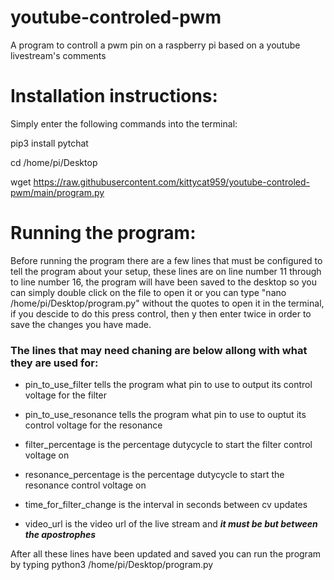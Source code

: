 # youtube-controled-pwm
A program to controll a pwm pin on a raspberry pi based on a youtube livestream's comments

# Installation instructions:
Simply enter the following commands into the terminal:

pip3 install pytchat

cd /home/pi/Desktop

wget https://raw.githubusercontent.com/kittycat959/youtube-controled-pwm/main/program.py

# Running the program:
Before running the program there are a few lines that must be configured to tell the program about your setup, these lines are on line number 11 through to line number 16, the program will have been saved to the desktop so you can simply double click on the file to open it or you can type "nano /home/pi/Desktop/program.py" without the quotes to open it in the terminal, if you descide to do this press control, then y then enter twice in order to save the changes you have made.

### The lines that may need chaning are below allong with what they are used for:

* pin_to_use_filter tells the program what pin to use to output its control voltage for the filter

* pin_to_use_resonance tells the program what pin to use to ouptut its control voltage for the resonance

* filter_percentage is the percentage dutycycle to start the filter control voltage on

* resonance_percentage is the percentage dutycycle to start the resonance control voltage on

* time_for_filter_change is the interval in seconds between cv updates

* video_url is the video url of the live stream and ***it must be but between the apostrophes***

After all these lines have been updated and saved you can run the program by typing python3 /home/pi/Desktop/program.py
